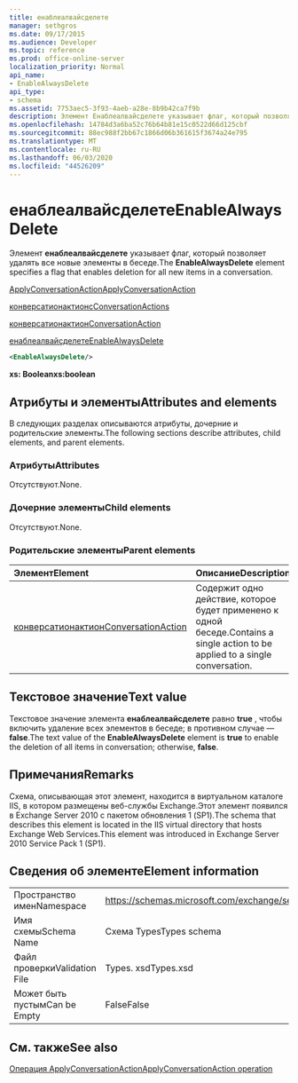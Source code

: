 ```yaml
---
title: енаблеалвайсделете
manager: sethgros
ms.date: 09/17/2015
ms.audience: Developer
ms.topic: reference
ms.prod: office-online-server
localization_priority: Normal
api_name:
- EnableAlwaysDelete
api_type:
- schema
ms.assetid: 7753aec5-3f93-4aeb-a28e-8b9b42ca7f9b
description: Элемент Енаблеалвайсделете указывает флаг, который позволяет удалять все новые элементы в беседе.
ms.openlocfilehash: 14784d3a6ba52c76b64b81e15c0522d66d125cbf
ms.sourcegitcommit: 88ec988f2bb67c1866d06b361615f3674a24e795
ms.translationtype: MT
ms.contentlocale: ru-RU
ms.lasthandoff: 06/03/2020
ms.locfileid: "44526209"
---
```

# <a name="enablealwaysdelete"></a><span data-ttu-id="fb396-103">енаблеалвайсделете</span><span class="sxs-lookup"><span data-stu-id="fb396-103">EnableAlwaysDelete</span></span>

<span data-ttu-id="fb396-104">Элемент **енаблеалвайсделете** указывает флаг, который позволяет удалять все новые элементы в беседе.</span><span class="sxs-lookup"><span data-stu-id="fb396-104">The **EnableAlwaysDelete** element specifies a flag that enables deletion for all new items in a conversation.</span></span> 
  
[<span data-ttu-id="fb396-105">ApplyConversationAction</span><span class="sxs-lookup"><span data-stu-id="fb396-105">ApplyConversationAction</span></span>](applyconversationaction.md)
  
[<span data-ttu-id="fb396-106">конверсатионактионс</span><span class="sxs-lookup"><span data-stu-id="fb396-106">ConversationActions</span></span>](conversationactions.md)
  
[<span data-ttu-id="fb396-107">конверсатионактион</span><span class="sxs-lookup"><span data-stu-id="fb396-107">ConversationAction</span></span>](conversationaction.md)
  
[<span data-ttu-id="fb396-108">енаблеалвайсделете</span><span class="sxs-lookup"><span data-stu-id="fb396-108">EnableAlwaysDelete</span></span>](enablealwaysdelete.md)
  
```XML
<EnableAlwaysDelete/>
```

 <span data-ttu-id="fb396-109">**xs: Boolean**</span><span class="sxs-lookup"><span data-stu-id="fb396-109">**xs:boolean**</span></span>
## <a name="attributes-and-elements"></a><span data-ttu-id="fb396-110">Атрибуты и элементы</span><span class="sxs-lookup"><span data-stu-id="fb396-110">Attributes and elements</span></span>

<span data-ttu-id="fb396-111">В следующих разделах описываются атрибуты, дочерние и родительские элементы.</span><span class="sxs-lookup"><span data-stu-id="fb396-111">The following sections describe attributes, child elements, and parent elements.</span></span>
  
### <a name="attributes"></a><span data-ttu-id="fb396-112">Атрибуты</span><span class="sxs-lookup"><span data-stu-id="fb396-112">Attributes</span></span>

<span data-ttu-id="fb396-113">Отсутствуют.</span><span class="sxs-lookup"><span data-stu-id="fb396-113">None.</span></span>
  
### <a name="child-elements"></a><span data-ttu-id="fb396-114">Дочерние элементы</span><span class="sxs-lookup"><span data-stu-id="fb396-114">Child elements</span></span>

<span data-ttu-id="fb396-115">Отсутствуют.</span><span class="sxs-lookup"><span data-stu-id="fb396-115">None.</span></span>
  
### <a name="parent-elements"></a><span data-ttu-id="fb396-116">Родительские элементы</span><span class="sxs-lookup"><span data-stu-id="fb396-116">Parent elements</span></span>

|<span data-ttu-id="fb396-117">**Элемент**</span><span class="sxs-lookup"><span data-stu-id="fb396-117">**Element**</span></span>|<span data-ttu-id="fb396-118">**Описание**</span><span class="sxs-lookup"><span data-stu-id="fb396-118">**Description**</span></span>|
|:-----|:-----|
|[<span data-ttu-id="fb396-119">конверсатионактион</span><span class="sxs-lookup"><span data-stu-id="fb396-119">ConversationAction</span></span>](conversationaction.md) <br/> |<span data-ttu-id="fb396-120">Содержит одно действие, которое будет применено к одной беседе.</span><span class="sxs-lookup"><span data-stu-id="fb396-120">Contains a single action to be applied to a single conversation.</span></span>  <br/> |
   
## <a name="text-value"></a><span data-ttu-id="fb396-121">Текстовое значение</span><span class="sxs-lookup"><span data-stu-id="fb396-121">Text value</span></span>

<span data-ttu-id="fb396-122">Текстовое значение элемента **енаблеалвайсделете** равно **true** , чтобы включить удаление всех элементов в беседе; в противном случае — **false**.</span><span class="sxs-lookup"><span data-stu-id="fb396-122">The text value of the **EnableAlwaysDelete** element is **true** to enable the deletion of all items in conversation; otherwise, **false**.</span></span>
  
## <a name="remarks"></a><span data-ttu-id="fb396-123">Примечания</span><span class="sxs-lookup"><span data-stu-id="fb396-123">Remarks</span></span>

<span data-ttu-id="fb396-124">Схема, описывающая этот элемент, находится в виртуальном каталоге IIS, в котором размещены веб-службы Exchange.Этот элемент появился в Exchange Server 2010 с пакетом обновления 1 (SP1).</span><span class="sxs-lookup"><span data-stu-id="fb396-124">The schema that describes this element is located in the IIS virtual directory that hosts Exchange Web Services.This element was introduced in Exchange Server 2010 Service Pack 1 (SP1).</span></span>
  
## <a name="element-information"></a><span data-ttu-id="fb396-125">Сведения об элементе</span><span class="sxs-lookup"><span data-stu-id="fb396-125">Element information</span></span>

|||
|:-----|:-----|
|<span data-ttu-id="fb396-126">Пространство имен</span><span class="sxs-lookup"><span data-stu-id="fb396-126">Namespace</span></span>  <br/> |https://schemas.microsoft.com/exchange/services/2006/types  <br/> |
|<span data-ttu-id="fb396-127">Имя схемы</span><span class="sxs-lookup"><span data-stu-id="fb396-127">Schema Name</span></span>  <br/> |<span data-ttu-id="fb396-128">Схема Types</span><span class="sxs-lookup"><span data-stu-id="fb396-128">Types schema</span></span>  <br/> |
|<span data-ttu-id="fb396-129">Файл проверки</span><span class="sxs-lookup"><span data-stu-id="fb396-129">Validation File</span></span>  <br/> |<span data-ttu-id="fb396-130">Types. xsd</span><span class="sxs-lookup"><span data-stu-id="fb396-130">Types.xsd</span></span>  <br/> |
|<span data-ttu-id="fb396-131">Может быть пустым</span><span class="sxs-lookup"><span data-stu-id="fb396-131">Can be Empty</span></span>  <br/> |<span data-ttu-id="fb396-132">False</span><span class="sxs-lookup"><span data-stu-id="fb396-132">False</span></span>  <br/> |
   
## <a name="see-also"></a><span data-ttu-id="fb396-133">См. также</span><span class="sxs-lookup"><span data-stu-id="fb396-133">See also</span></span>



[<span data-ttu-id="fb396-134">Операция ApplyConversationAction</span><span class="sxs-lookup"><span data-stu-id="fb396-134">ApplyConversationAction operation</span></span>](applyconversationaction-operation.md)

